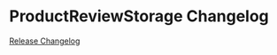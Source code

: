 # ProductReviewStorage Changelog

[Release Changelog](https://github.com/spryker/ProductReviewStorage/releases)
